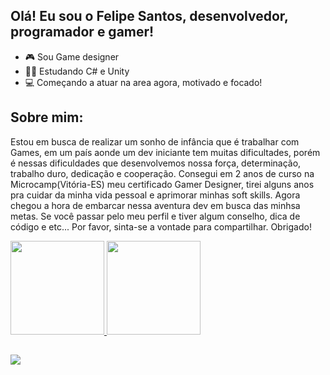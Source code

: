 ## Olá! Eu sou o Felipe Santos, desenvolvedor, programador e gamer!

- 🎮 Sou Game designer
- 👨‍💻 Estudando C# e Unity
- 💻 Começando a atuar na area agora, motivado e focado!

##
<h2>Sobre mim:</h2>
<p> Estou em busca de realizar um sonho de infância que é trabalhar com Games, em um país aonde um dev iniciante tem muitas dificultades, porém é nessas dificuldades que desenvolvemos nossa força, determinação, trabalho duro, dedicação e cooperação. Consegui em 2 anos de curso na Microcamp(Vitória-ES) meu certificado Gamer Designer, tirei alguns anos pra cuidar da minha vida pessoal e aprimorar minhas soft skills. Agora chegou a hora de embarcar nessa aventura dev em busca das minhsa metas. Se você passar pelo meu perfil e tiver algum conselho, dica de código e etc... Por favor, sinta-se a vontade para compartilhar. Obrigado! </p>

<div aling="center">
  <a href="https://github.com/Felipe-GamerDev">
  <img height="150em" src="https://github-readme-stats.vercel.app/api?username=Felipe-GamerDev&show_icons=true&theme=tokyonight&include_all_commits=true&count_private=true"/>
  <img height="150em" src="https://github-readme-stats.vercel.app/api/top-langs/?username=Felipe-GamerDev&layout=compact&langs_count=7&theme=tokyonight"/>
</div>
  
 ##
  
<div>
  <a href="https://www.instagram.com/fe.lipe_os" target="_blank"><img src="https://img.shields.io/badge/-Instagram-543DE0?style=for-the-badge&logo=instagram&logoColor=white" target="_blank"></a>
</div>
